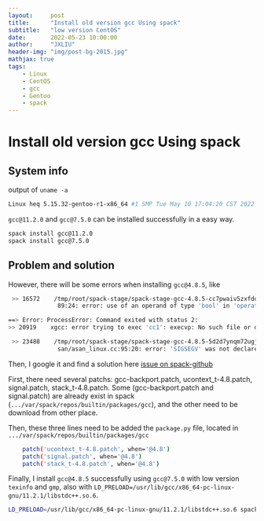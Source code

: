 ```yaml
---
layout:     post
title:      "Install old version gcc Using spack"
subtitle:   "low version CentOS"
date:       2022-05-23 10:00:00
author:     "JXLIU"
header-img: "img/post-bg-2015.jpg"
mathjax: true
tags:
    - Linux
    - CentOS
    - gcc
    - Gentoo
    - spack
---
```



# Install old version gcc Using spack

## System info

output of `uname -a`

```bash
Linux heq 5.15.32-gentoo-r1-x86_64 #1 SMP Tue May 10 17:04:20 CST 2022 x86_64 Intel(R) Xeon(R) Gold 5215 CPU @ 2.50GHz GenuineIntel GNU/Linux
```

`gcc@11.2.0` and `gcc@7.5.0` can be installed successfully in a easy way.

```bash
spack install gcc@11.2.0
spack install gcc@7.5.0
```
## Problem and solution

However, there will be some errors when installing `gcc@4.8.5`, like

```bash
 >> 16572    /tmp/root/spack-stage/spack-stage-gcc-4.8.5-cc7pwaiv5zxfdqo4gwg3fyho2kxkjicd/spack-src/gcc/reload1.c:
              89:24: error: use of an operand of type 'bool' in 'operator++' is forbidden in C++17
```

```bash
==> Error: ProcessError: Command exited with status 2:
>> 20919    xgcc: error trying to exec 'cc1': execvp: No such file or directory
```

```bash
 >> 23488    /tmp/root/spack-stage/spack-stage-gcc-4.8.5-5d2d7ynqm72ugjv3eyfh6jzwsw6eh2pg/spack-src/libsanitizer/a
              san/asan_linux.cc:95:20: error: 'SIGSEGV' was not declared in this scope
```

Then, I google it and find a solution here [issue on spack-github](https://github.com/spack/spack/issues/15229)

First, there need several patchs: gcc-backport.patch, ucontext\_t-4.8.patch, signal.patch, stack_t-4.8.patch. Some (gcc-backport.patch and signal.patch) are already exist in spack (`.../var/spack/repos/builtin/packages/gcc`), and the other need to be download from other place.

Then, these three lines need to be added the `package.py` file, located in `.../var/spack/repos/builtin/packages/gcc`
```bash
    patch('ucontext_t-4.8.patch', when='@4.8')
    patch('signal.patch', when='@4.8')
    patch('stack_t-4.8.patch', when='@4.8')
```

Finally, I install `gcc@4.8.5` successfully using `gcc@7.5.0` with low version `texinfo` and `gmp`, also with `LD_PRELOAD=/usr/lib/gcc/x86_64-pc-linux-gnu/11.2.1/libstdc++.so.6`.

```bash
LD_PRELOAD=/usr/lib/gcc/x86_64-pc-linux-gnu/11.2.1/libstdc++.so.6 spack install -j21 gcc@4.8.5  %gcc@11.2.0 ^texinfo@6.0 ^gmp@5.1.3
```

